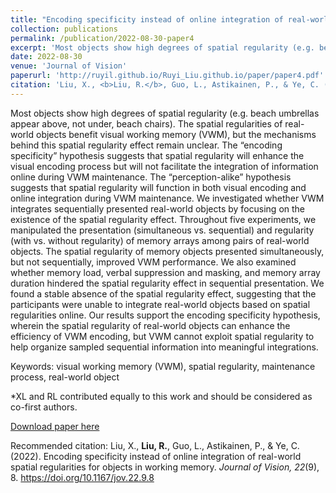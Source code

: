 ```yaml
---
title: "Encoding specificity instead of online integration of real-world spatial regularities for objects in working memory"
collection: publications
permalink: /publication/2022-08-30-paper4
excerpt: 'Most objects show high degrees of spatial regularity (e.g. beach umbrellas appear above, not under, beach chairs). The spatial regularities of real-world objects benefit visual working memory (VWM), but the mechanisms behind this spatial regularity effect remain unclear. The “encoding specificity” hypothesis suggests that spatial regularity will enhance the visual encoding process but will not facilitate the integration of information online during VWM maintenance. The “perception-alike” hypothesis suggests that spatial regularity will function in both visual encoding and online integration during VWM maintenance. We investigated whether VWM integrates sequentially presented real-world objects by focusing on the existence of the spatial regularity effect. Throughout five experiments, we manipulated the presentation (simultaneous vs. sequential) and regularity (with vs. without regularity) of memory arrays among pairs of real-world objects. The spatial regularity of memory objects presented simultaneously, but not sequentially, improved VWM performance. We also examined whether memory load, verbal suppression and masking, and memory array duration hindered the spatial regularity effect in sequential presentation. We found a stable absence of the spatial regularity effect, suggesting that the participants were unable to integrate real-world objects based on spatial regularities online. Our results support the encoding specificity hypothesis, wherein the spatial regularity of real-world objects can enhance the efficiency of VWM encoding, but VWM cannot exploit spatial regularity to help organize sampled sequential information into meaningful integrations.'
date: 2022-08-30
venue: 'Journal of Vision'
paperurl: 'http://ruyil.github.io/Ruyi_Liu.github.io/paper/paper4.pdf'
citation: 'Liu, X., <b>Liu, R.</b>, Guo, L., Astikainen, P., & Ye, C. (2022). Encoding specificity instead of online integration of real-world spatial regularities for objects in working memory. <i>Journal of Vision, 22</i>(9), 8. https://doi.org/10.1167/jov.22.9.8'
---
```

Most objects show high degrees of spatial regularity (e.g. beach umbrellas appear above, not under, beach chairs). The spatial regularities of real-world objects benefit visual working memory (VWM), but the mechanisms behind this spatial regularity effect remain unclear. The “encoding specificity” hypothesis suggests that spatial regularity will enhance the visual encoding process but will not facilitate the integration of information online during VWM maintenance. The “perception-alike” hypothesis suggests that spatial regularity will function in both visual encoding and online integration during VWM maintenance. We investigated whether VWM integrates sequentially presented real-world objects by focusing on the existence of the spatial regularity effect. Throughout five experiments, we manipulated the presentation (simultaneous vs. sequential) and regularity (with vs. without regularity) of memory arrays among pairs of real-world objects. The spatial regularity of memory objects presented simultaneously, but not sequentially, improved VWM performance. We also examined whether memory load, verbal suppression and masking, and memory array duration hindered the spatial regularity effect in sequential presentation. We found a stable absence of the spatial regularity effect, suggesting that the participants were unable to integrate real-world objects based on spatial regularities online. Our results support the encoding specificity hypothesis, wherein the spatial regularity of real-world objects can enhance the efficiency of VWM encoding, but VWM cannot exploit spatial regularity to help organize sampled sequential information into meaningful integrations.

Keywords: visual working memory (VWM), spatial regularity, maintenance process, real-world object

*XL and RL contributed equally to this work and should be considered as co-first authors.

[Download paper here](http://ruyil.github.io/Ruyi_Liu.github.io/paper/paper4.pdf)

Recommended citation: Liu, X., <b>Liu, R.</b>, Guo, L., Astikainen, P., & Ye, C. (2022). Encoding specificity instead of online integration of real-world spatial regularities for objects in working memory. <i>Journal of Vision, 22</i>(9), 8. https://doi.org/10.1167/jov.22.9.8
